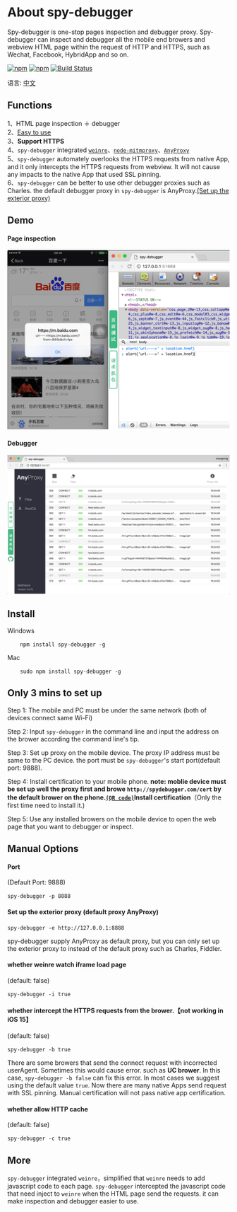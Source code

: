 About spy-debugger
==========
Spy-debugger is one-stop pages inspection and debugger proxy. Spy-debugger can inspect and debugger all the mobile end browers and webview HTML page within the request of HTTP and HTTPS, such as Wechat, Facebook, HybridApp and so on.  

[![npm](https://img.shields.io/npm/v/spy-debugger.svg)](https://www.npmjs.com/package/spy-debugger)
[![npm](https://img.shields.io/npm/dt/spy-debugger.svg)](https://www.npmjs.com/package/spy-debugger)
[![Build Status](https://travis-ci.org/wuchangming/spy-debugger.svg?branch=master)](https://travis-ci.org/wuchangming/spy-debugger)  

语言: [中文](./README.md)

Functions
------------
1、HTML page inspection ＋ debugger  
2、[Easy to use](#only-3-mins-to-set-up)  
3、**Support HTTPS**  
4、`spy-debugger` integrated [`weinre`](http://people.apache.org/~pmuellr/weinre/docs/latest/)、[`node-mitmproxy`](https://github.com/wuchangming/node-mitmproxy)、[`AnyProxy`](https://github.com/alibaba/anyproxy)  
5、`spy-debugger` automately overlooks the HTTPS requests from native App, and it only intercepts the HTTPS requests from webview. It will not cause any impacts to the native App that used SSL pinning.  
6、`spy-debugger` can be better to use other debugger proxies such as Charles. the default debugger proxy in `spy-debugger` is AnyProxy.[(Set up the exterior proxy)](#set-up-the-exterior-proxy-default-proxy-anyproxy)  


Demo
------------
#### Page inspection
<img src="demo/img/demo.png" width="650px" />

#### Debugger
<img src="demo/img/AnyProxy.png" width="650px" />

Install
------------
Windows
```
    npm install spy-debugger -g
```

Mac
```
    sudo npm install spy-debugger -g
```

## Only 3 mins to set up

Step 1: The mobile and PC must be under the same network (both of devices connect same Wi-Fi)

Step 2: Input `spy-debugger` in the command line and input the address on the brower according the command line's tip.

Step 3: Set up proxy on the mobile device. The proxy IP address must be same to the PC device. the port must be `spy-debugger`'s start port(default port: 9888).

Step 4: Install certification to your mobile phone. **note: moblie device must be set up well the proxy first and browe `http://spydebugger.com/cert` by the default brower on the phone.[`(QR code)`](demo/img/QRCodeForCert.png)Install certification**（Only the first time need to install it.)

Step 5: Use any installed browers on the mobile device to open the web page that you want to debugger or inspect.

Manual Options
------------
#### Port
(Default Port: 9888)
```
spy-debugger -p 8888
```

#### Set up the exterior proxy (default proxy AnyProxy)
```
spy-debugger -e http://127.0.0.1:8888
```
spy-debugger supply AnyProxy as default proxy, but you can only set up the exterior proxy to instead of the default proxy such as Charles, Fiddler.

#### whether weinre watch iframe load page
(default: false)
```
spy-debugger -i true
```

#### whether intercept the HTTPS requests from the brower.【not working in iOS 15】
(default: false)
```
spy-debugger -b true
```
There are some browers that send the connect request with incorrected userAgent. Sometimes this would cause error. such as **UC brower**. In this case, `spy-debugger -b false` can fix this error. In most cases we suggest using the default value `true`. Now there are many native Apps send request with SSL pinning. Manual certification will not pass native app certification.


#### whether allow HTTP cache
(default: false)
```
spy-debugger -c true
```

More
------------
`spy-debugger` integrated `weinre`，simplified that `weinre` needs to add javascript code to each page. `spy-debugger` intercepted the javascript code that need inject to `weinre` when the HTML page send the requests. it can make inspection and debugger easier to use.
